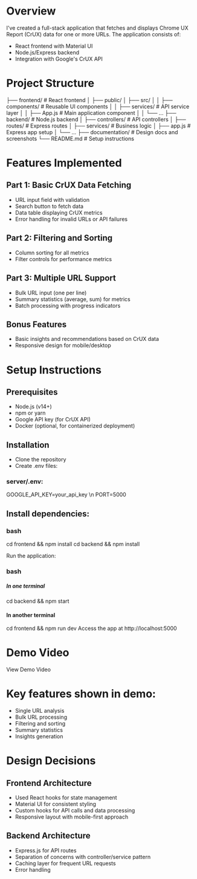 # Overview 
I've created a full-stack application that fetches and displays Chrome UX Report (CrUX) data for one or more URLs. The application consists of:
- React frontend with Material UI
- Node.js/Express backend
- Integration with Google's CrUX API

# Project Structure

├── frontend/                # React frontend
│   ├── public/
│   ├── src/
│   │   ├── components/      # Reusable UI components
│   │   ├── services/        # API service layer
│   │   ├── App.js           # Main application component
│   │   └── ...
├── backend/                 # Node.js backend
│   ├── controllers/         # API controllers
│   ├── routes/              # Express routes
│   ├── services/            # Business logic
│   ├── app.js               # Express app setup
│   └── ...
├── documentation/           # Design docs and screenshots
└── README.md                # Setup instructions

# Features Implemented
## Part 1: Basic CrUX Data Fetching
- URL input field with validation
- Search button to fetch data
- Data table displaying CrUX metrics
- Error handling for invalid URLs or API failures

## Part 2: Filtering and Sorting
- Column sorting for all metrics
- Filter controls for performance metrics

## Part 3: Multiple URL Support
- Bulk URL input (one per line)
- Summary statistics (average, sum) for metrics
- Batch processing with progress indicators

## Bonus Features
- Basic insights and recommendations based on CrUX data
- Responsive design for mobile/desktop

# Setup Instructions
## Prerequisites
- Node.js (v14+)
- npm or yarn
- Google API key (for CrUX API)
- Docker (optional, for containerized deployment)

## Installation
- Clone the repository
- Create .env files:
### server/.env:

GOOGLE_API_KEY=your_api_key \n
PORT=5000

## Install dependencies:

### bash
cd frontend && npm install
cd backend && npm install

Run the application:
### bash
##### In one terminal
cd backend && npm start

#### In another terminal
cd frontend && npm run dev
Access the app at http://localhost:5000

# Demo Video
View Demo Video

# Key features shown in demo:
- Single URL analysis
- Bulk URL processing
- Filtering and sorting
- Summary statistics
- Insights generation

# Design Decisions

## Frontend Architecture
- Used React hooks for state management
- Material UI for consistent styling
- Custom hooks for API calls and data processing
- Responsive layout with mobile-first approach

## Backend Architecture
- Express.js for API routes
- Separation of concerns with controller/service pattern
- Caching layer for frequent URL requests
- Error handling
